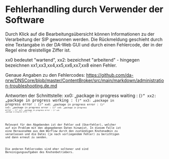 # Fehlerhandling durch Verwender der Software

Durch Klick auf die Bearbeitungsübersicht können Informationen zu der Verarbeitung der SIP gewonnen werden. 
Die Rückmeldung geschieht durch eine Textangabe in der DA-Web GUI und durch einen Fehlercode, der in der Regel eine dreistellige Ziffer ist. 

xx0 bedeutet "wartend", xx2: bezeichnet "arbeitend" - hingegen bezeichnen xx1,xx3,xx4,xx5,xx6,xx7,xx8 einen Fehler. 


 
Genaue Angaben zu den Fehlercodes:
https://github.com/da-nrw/DNSCore/blob/master/ContentBroker/src/main/markdown/administration-troubleshooting.de.md

Antworten der Schnittstelle:
xx0: „package in progress waiting : (<code>)“ 
xx2: „package in progress working : (<code>)“
xx3: „package in progress error : (<code>)“
xx4: „package in progress error : (<code>)“
xx5: „package in progress error : (<code>)“
xx6: „package in progress error : (<code>)“
xx7: „package in progress error : (<code>)“
xx8: „package in progress error : (<code>)“

Relevant für den Abgebenden ist der Fehler xx4 (Userfehler), welcher auf ein Problem mit den abgegebenen Daten hinweist. In diesem Falle ist eine Herausnahme aus dem Worflow durch den zuständigen Knotenadmin zu veranlassen und die Datei (je nach vorliegendem Fehler) zu berichtigen und dann erneut zu senden.

Die anderen Fehlercodes sind eher seltener und sind Bereinigungsaufgaben des Knotenbetriebers. 

